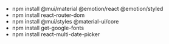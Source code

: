 <ul>
  <li>npm install @mui/material @emotion/react @emotion/styled</li>
  <li>npm install react-router-dom</li>
  <li>npm install @mui/styles @material-ui/core</li>
  <li>npm install get-google-fonts</li>
  <li>npm install react-multi-date-picker</li>
 </ul>
